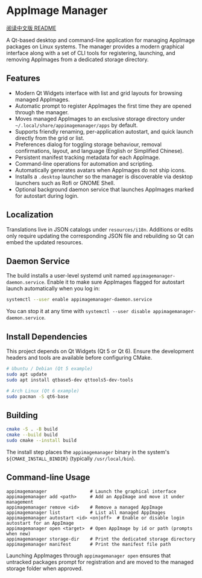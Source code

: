 # AppImage Manager

[阅读中文版 README](docs/README.zh_CN.md)

A Qt-based desktop and command-line application for managing AppImage packages on Linux systems. The manager provides a modern graphical interface along with a set of CLI tools for registering, launching, and removing AppImages from a dedicated storage directory.

## Features

- Modern Qt Widgets interface with list and grid layouts for browsing managed AppImages.
- Automatic prompt to register AppImages the first time they are opened through the manager.
- Moves managed AppImages to an exclusive storage directory under `~/.local/share/appimagemanager/apps` by default.
- Supports friendly renaming, per-application autostart, and quick launch directly from the grid or list.
- Preferences dialog for toggling storage behaviour, removal confirmations, layout, and language (English or Simplified Chinese).
- Persistent manifest tracking metadata for each AppImage.
- Command-line operations for automation and scripting.
- Automatically generates avatars when AppImages do not ship icons.
- Installs a `.desktop` launcher so the manager is discoverable via desktop launchers such as Rofi or GNOME Shell.
- Optional background daemon service that launches AppImages marked for autostart during login.

## Localization

Translations live in JSON catalogs under `resources/i18n`. Additions or edits only require updating the corresponding JSON file and rebuilding so Qt can embed the updated resources.

## Daemon Service

The build installs a user-level systemd unit named `appimagemanager-daemon.service`. Enable it to make sure AppImages flagged for autostart launch automatically when you log in:

```bash
systemctl --user enable appimagemanager-daemon.service
```

You can stop it at any time with `systemctl --user disable appimagemanager-daemon.service`.

## Install Dependencies

This project depends on Qt Widgets (Qt 5 or Qt 6). Ensure the development headers and tools are available before configuring CMake.

```bash
# Ubuntu / Debian (Qt 5 example)
sudo apt update
sudo apt install qtbase5-dev qttools5-dev-tools

# Arch Linux (Qt 6 example)
sudo pacman -S qt6-base
```

## Building

```bash
cmake -S . -B build
cmake --build build
sudo cmake --install build
```

The install step places the `appimagemanager` binary in the system's `${CMAKE_INSTALL_BINDIR}` (typically `/usr/local/bin`).

## Command-line Usage

```text
appimagemanager                # Launch the graphical interface
appimagemanager add <path>     # Add an AppImage and move it under management
appimagemanager remove <id>    # Remove a managed AppImage
appimagemanager list           # List all managed AppImages
appimagemanager autostart <id> <on|off>  # Enable or disable login autostart for an AppImage
appimagemanager open <target>  # Open AppImage by id or path (prompts when new)
appimagemanager storage-dir    # Print the dedicated storage directory
appimagemanager manifest       # Print the manifest file path
```

Launching AppImages through `appimagemanager open` ensures that untracked packages prompt for registration and are moved to the managed storage folder when approved.
